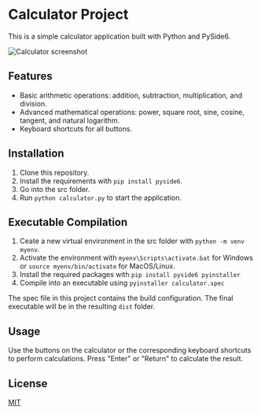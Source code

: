 # Calculator Project

This is a simple calculator application built with Python and PySide6.

![Calculator screenshot](https://github.com/danielzanelli/Portfolio/assets/83187517/153d3417-d1af-4176-ad26-d193a8df62b8)


## Features

- Basic arithmetic operations: addition, subtraction, multiplication, and division.
- Advanced mathematical operations: power, square root, sine, cosine, tangent, and natural logarithm.
- Keyboard shortcuts for all buttons.

## Installation

1. Clone this repository.
2. Install the requirements with `pip install pyside6`.
3. Go into the src folder.
4. Run `python calculator.py` to start the application.

## Executable Compilation

1. Ceate a new virtual environment in the src folder with `python -m venv myenv`.
2. Activate the environment with `myenv\Scripts\activate.bat` for Windows or `source myenv/bin/activate` for MacOS/Linux.
3. Install the required packages with `pip install pyside6 pyinstaller`
4. Compile into an executable using `pyinstaller calculator.spec`
    
The spec file in this project contains the build configuration. The final executable will be in the resulting `dist` folder.


## Usage

Use the buttons on the calculator or the corresponding keyboard shortcuts to perform calculations. Press "Enter" or "Return" to calculate the result.


## License

[MIT](https://choosealicense.com/licenses/mit/)
